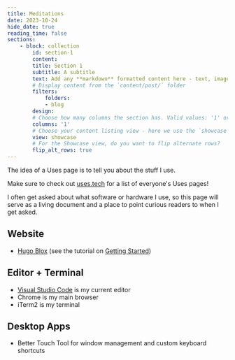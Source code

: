 ```yaml
---
title: Meditations
date: 2023-10-24
hide_date: true
reading_time: false
sections:
    - block: collection
        id: section-1
        content:
        title: Section 1
        subtitle: A subtitle
        text: Add any **markdown** formatted content here - text, images, videos, galleries - and even HTML code!
        # Display content from the `content/post/` folder
        filters:
            folders:
            - blog
        design:
        # Choose how many columns the section has. Valid values: '1' or '2'.
        columns: '1'
        # Choose your content listing view - here we use the `showcase` view
        view: showcase
        # For the Showcase view, do you want to flip alternate rows?
        flip_alt_rows: true
---
```


The idea of a Uses page is to tell you about the stuff I use.

Make sure to check out [uses.tech](https://uses.tech/) for a list of everyone's Uses pages!

I often get asked about what software or hardware I use, so this page will serve as a living document and a place to point curious readers to when I get asked.

## Website

- [Hugo Blox](https://hugoblox.com) (see the tutorial on [Getting Started](/blog/get-started/))

## Editor + Terminal

- [Visual Studio Code](https://code.visualstudio.com/) is my current editor
- Chrome is my main browser
- iTerm2 is my terminal

## Desktop Apps

- Better Touch Tool for window management and custom keyboard shortcuts

